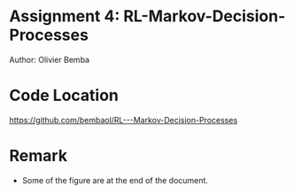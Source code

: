 # Assignment 4: RL-Markov-Decision-Processes
Author: Olivier Bemba

# Code Location
https://github.com/bembaol/RL---Markov-Decision-Processes

# Remark
- Some of the figure are at the end of the document.
